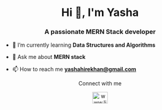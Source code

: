 <h1 align="center">Hi 👋, I'm Yasha</h1>
<h3 align="center">A passionate MERN Stack developer</h3>




- 🌱 I’m currently learning **Data Structures and Algorithms**


- 💬 Ask me about **MERN stack**

- 📫 How to reach me **yashahirekhan@gmail.com**

<p align="center">Connect with me</p>
<p align="center">
<a href="https://www.linkedin.com/in/yasha-hirekhan-16a543243/" target="blank"><img align="center" src="https://raw.githubusercontent.com/rahuldkjain/github-profile-readme-generator/master/src/images/icons/Social/linked-in-alt.svg" alt="www.linkedin.com/in/yasha-hirekhan-16a543243" height="30" width="40" /></a> </p>
